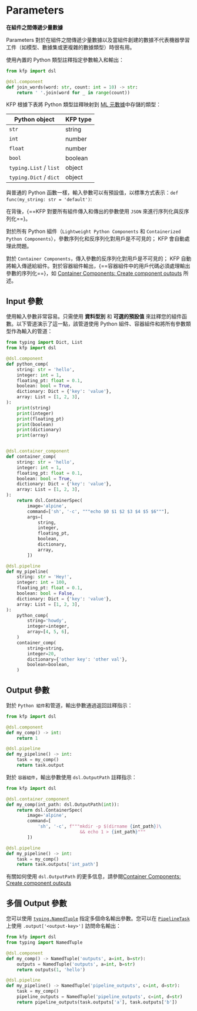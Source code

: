 # Parameters

**在組件之間傳遞少量數據**

Parameters 對於在組件之間傳遞少量數據以及當組件創建的數據不代表機器學習工件（如模型、數據集或更複雜的數據類型）時很有用。

使用內置的 Python 類型註釋指定參數輸入和輸出：

```python
from kfp import dsl

@dsl.component
def join_words(word: str, count: int = 10) -> str:
    return ' '.join(word for _ in range(count))
```

KFP 根據下表將 Python 類型註釋映射到 [ML 元數據](https://github.com/google/ml-metadata)中存儲的類型：

|Python object	|KFP type|
|---------------|--------|
|`str`	|string|
|`int`	|number|
|`float`	|number|
|`bool`	|boolean|
|`typing.List` / `list`	|object|
|`typing.Dict` / `dict`	|object|

與普通的 Python 函數一樣，輸入參數可以有預設值，以標準方式表示：`def func(my_string: str = 'default')`:

在背後，{==KFP 對要所有組件傳入和傳出的參數使用 `JSON` 來進行序列化與反序列化==}。

對於所有 Python 組件（`Lightweight Python Components` 和 `Containerized Python Components`），參數序列化和反序列化對用戶是不可見的； KFP 會自動處理此問題。

對於 `Container Components`，傳入參數的反序列化對用戶是不可見的； KFP 自動將輸入傳遞給組件。對於容器組件輸出，{==容器組件中的用戶代碼必須處理輸出參數的序列化==}，如 [Container Components: Create component outputs](https://www.kubeflow.org/docs/components/pipelines/v2/components/container-components#create-component-outputs) 所述。

## Input 參數

使用輸入參數非常容易。只需使用 **資料型別** 和 **可選的預設值** 來註釋您的組件函數。以下管道演示了這一點，該管道使用 Python 組件、容器組件和將所有參數類型作為輸入的管道：

```python
from typing import Dict, List
from kfp import dsl

@dsl.component
def python_comp(
    string: str = 'hello',
    integer: int = 1,
    floating_pt: float = 0.1,
    boolean: bool = True,
    dictionary: Dict = {'key': 'value'},
    array: List = [1, 2, 3],
):
    print(string)
    print(integer)
    print(floating_pt)
    print(boolean)
    print(dictionary)
    print(array)


@dsl.container_component
def container_comp(
    string: str = 'hello',
    integer: int = 1,
    floating_pt: float = 0.1,
    boolean: bool = True,
    dictionary: Dict = {'key': 'value'},
    array: List = [1, 2, 3],
):
    return dsl.ContainerSpec(
        image='alpine',
        command=['sh', '-c', """echo $0 $1 $2 $3 $4 $5 $6"""],
        args=[
            string,
            integer,
            floating_pt,
            boolean,
            dictionary,
            array,
        ])

@dsl.pipeline
def my_pipeline(
    string: str = 'Hey!',
    integer: int = 100,
    floating_pt: float = 0.1,
    boolean: bool = False,
    dictionary: Dict = {'key': 'value'},
    array: List = [1, 2, 3],
):
    python_comp(
        string='howdy',
        integer=integer,
        array=[4, 5, 6],
    )
    container_comp(
        string=string,
        integer=20,
        dictionary={'other key': 'other val'},
        boolean=boolean,
    )
```

## Output 參數

對於 `Python 組件`和管道，輸出參數通過返回註釋指示：

```python
from kfp import dsl

@dsl.component
def my_comp() -> int:
    return 1

@dsl.pipeline
def my_pipeline() -> int:
    task = my_comp()
    return task.output
```

對於 `容器組件`，輸出參數使用 `dsl.OutputPath` 註釋指示：

```python
from kfp import dsl

@dsl.container_component
def my_comp(int_path: dsl.OutputPath(int)):
    return dsl.ContainerSpec(
        image='alpine',
        command=[
            'sh', '-c', f"""mkdir -p $(dirname {int_path})\
                            && echo 1 > {int_path}"""
        ])

@dsl.pipeline
def my_pipeline() -> int:
    task = my_comp()
    return task.outputs['int_path']
```

有關如何使用 `dsl.OutputPath` 的更多信息，請參閱[Container Components: Create component outputs](https://www.kubeflow.org/docs/components/pipelines/v2/components/container-components#create-component-outputs)

## 多個 Output 參數

您可以使用 [`typing.NamedTuple`](https://docs.python.org/3/library/typing.html#typing.NamedTuple) 指定多個命名輸出參數。您可以在 [`PipelineTask`](https://kubeflow-pipelines.readthedocs.io/en/master/source/dsl.html#kfp.dsl.PipelineTask) 上使用 `.output['<output-key>']` 訪問命名輸出：

```python
from kfp import dsl
from typing import NamedTuple

@dsl.component
def my_comp() -> NamedTuple('outputs', a=int, b=str):
    outputs = NamedTuple('outputs', a=int, b=str)
    return outputs(1, 'hello')

@dsl.pipeline
def my_pipeline() -> NamedTuple('pipeline_outputs', c=int, d=str):
    task = my_comp()
    pipeline_outputs = NamedTuple('pipeline_outputs', c=int, d=str)
    return pipeline_outputs(task.outputs['a'], task.outputs['b'])
```



